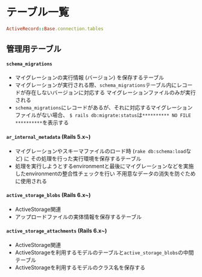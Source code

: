 # テーブル一覧

```ruby
ActiveRecord::Base.connection.tables
```

## 管理用テーブル
#### `schema_migrations`
- マイグレーションの実行情報 (バージョン) を保存するテーブル
- マイグレーションが実行される際、`schema_migrations`テーブル内にレコードが存在しないバージョンに対応する
  マイグレーションファイルのみが実行される
- `schema_migrations`にレコードがあるが、それに対応するマイグレーションファイルがない場合、
  `$ rails db:migrate:status`は`********** NO FILE **********`を表示する

#### `ar_internal_metadata` (Rails 5.x~)
- マイグレーションやスキーマファイルのロード時 (`rake db:schema:load`など) に
  その処理を行った実行環境を保存するテーブル
- 処理を実行しようとするenvironmentと最後にマイグレーションなどを実施したenvironmentの整合性チェックを行い
  不用意なデータの消失を防ぐために使用される

#### `active_storage_blobs` (Rails 6.x~)
- ActiveStorage関連
- アップロードファイルの実体情報を保存するテーブル

#### `active_storage_attachments` (Rails 6.x~)
- ActiveStorage関連
- ActiveStorageを利用するモデルのテーブルと`active_storage_blobs`の中間テーブル
- ActiveStorageを利用するモデルのクラス名を保存する

